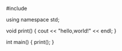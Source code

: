 #include<iostream>

using namespace std;

void print()
{
  cout << "hello,world!" << endl;
}

int main()
{
  print();
}
